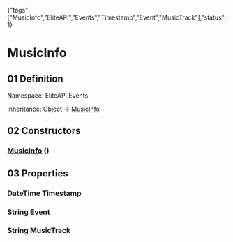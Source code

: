 {"tags":["MusicInfo","EliteAPI","Events","Timestamp","Event","MusicTrack"],"status":1}

# MusicInfo

## 01 Definition

Namespace: <span class='code'>EliteAPI.Events</span>

Inheritance: <span class='code'>Object</span> → <span class='code'>[MusicInfo](../../EliteAPI/Events/MusicInfo.html)</span>

## 02 Constructors

### <span class='code'>[MusicInfo](../../EliteAPI/Events/MusicInfo.html)</span> ()

## 03 Properties

### <span class='code'>DateTime</span> Timestamp

### <span class='code'>String</span> Event

### <span class='code'>String</span> MusicTrack

